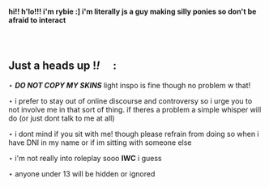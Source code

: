 
<h4>hi!! h'lo!!! i'm rybie :]  i'm literally js a guy making silly ponies so don't be afraid to interact</h4>

⠀<h2> **Just a heads up** !*!* 　: </h2>


⋆ ***DO NOT COPY MY SKINS*** light inspo is fine though no problem w that!

⋆ i prefer to stay out of online discourse and controversy so i urge you to not involve me in that sort of thing. if theres a problem a simple whisper will do (or just dont talk to me at all)

⋆ i dont mind if you sit with me! though please refrain from doing so when i have DNI in my name or if im sitting with someone else

⋆ i'm not really into roleplay sooo **IWC** i guess

⋆ anyone under 13 will be hidden or ignored 

